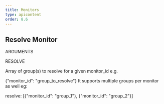 ```yaml
---
title: Monitors
type: apicontent
order: 8.6
---
```


## Resolve Monitor
ARGUMENTS

RESOLVE

Array of group(s) to resolve for a given monitor_id e.g.

{"monitor_id": "group_to_resolve"}
It supports multiple groups per monitor as well eg:

resolve: [{"monitor_id": "group_1"}, {"monitor_id": "group_2"}]